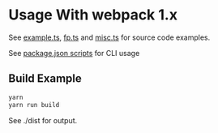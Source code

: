 # Usage With webpack 1.x

See [example.ts](./example.ts), [fp.ts](./fp.ts) and [misc.ts](./misc.ts) for source code examples.

See [package.json scripts](./package.json) for CLI usage

## Build Example

```sh
yarn
yarn run build
```

See ./dist for output.
